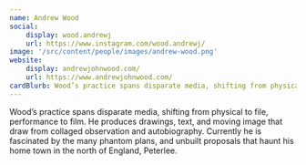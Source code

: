 ```yaml
---
name: Andrew Wood
social:
    display: wood.andrewj
    url: https://www.instagram.com/wood.andrewj/
image: '/src/content/people/images/andrew-wood.png'
website:
    display: andrewjohnwood.com/
    url: https://www.andrewjohnwood.com/
cardBlurb: Wood’s practice spans disparate media, shifting from physical to file, performance to film. He produces drawings, text, and moving image that draw from collaged observation and autobiography. Currently he is fascinated by the many phantom plans, and unbuilt proposals that haunt his home town in the north of England, Peterlee.
---
```


Wood’s practice spans disparate media, shifting from physical to file, performance to film. He produces drawings, text, and moving image that draw from collaged observation and autobiography. Currently he is fascinated by the many phantom plans, and unbuilt proposals that haunt his home town in the north of England, Peterlee.
